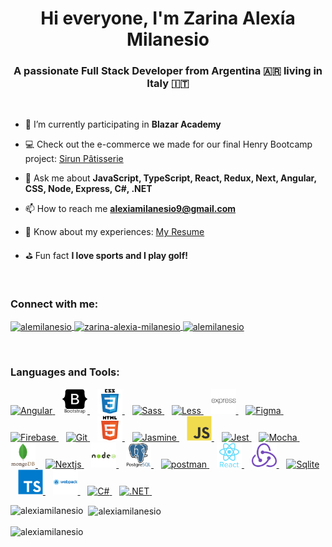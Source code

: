 <h1 align="center">Hi everyone, I'm Zarina Alexía Milanesio</h1>
<h3 align="center">A passionate Full Stack Developer from Argentina 🇦🇷 living in Italy 🇮🇹</h3>

<br />

- 🔭 I’m currently participating in **Blazar Academy**

- 💻 Check out the e-commerce we made for our final Henry Bootcamp project: [Sirun Pâtisserie](https://sirunnpatisserie.vercel.app/)

- 💬 Ask me about **JavaScript, TypeScript, React, Redux, Next, Angular, CSS, Node, Express, C#, .NET**

- 📫 How to reach me **alexiamilanesio9@gmail.com**

- 📄 Know about my experiences: [My Resume](https://www.canva.com/design/DAFHtHGinxc/ochULFh88JIROU7sRZSKPw/edit?utm_content=DAFHtHGinxc&utm_campaign=designshare&utm_medium=link2&utm_source=sharebutton)

- ⛳️ Fun fact **I love sports and I play golf!**

<br />

<h3 align="left">Connect with me:</h3>
<p align="left">
    <a href="https://twitter.com/alemilanesio" target="blank">
        <img align="center" src="https://raw.githubusercontent.com/rahuldkjain/github-profile-readme-generator/master/src/images/icons/Social/twitter.svg" alt="alemilanesio" height="30" width="40" />
    </a>
    <a href="https://linkedin.com/in/zarina-alexia-milanesio" target="blank">
        <img align="center" src="https://raw.githubusercontent.com/rahuldkjain/github-profile-readme-generator/master/src/images/icons/Social/linked-in-alt.svg" alt="zarina-alexia-milanesio" height="30" width="40" />
    </a>
    <a href="https://instagram.com/alemilanesio" target="blank">
        <img align="center" src="https://raw.githubusercontent.com/rahuldkjain/github-profile-readme-generator/master/src/images/icons/Social/instagram.svg" alt="alemilanesio" height="30" width="40" />
    </a>
</p>

<br />

<h3 align="left">Languages and Tools:</h3>
<p align="left"> 
    <a href="https://angular.io" target="_blank" rel="noreferrer"> 
        <img src="https://angular.io/assets/images/logos/angular/angular.svg" alt="Angular" width="40" height="40"/> 
    </a>
    &nbsp;&nbsp; 
    <a href="https://getbootstrap.com" target="_blank" rel="noreferrer"> 
        <img src="https://raw.githubusercontent.com/devicons/devicon/master/icons/bootstrap/bootstrap-plain-wordmark.svg" alt="Bootstrap" width="40" height="40"/> 
    </a>
    &nbsp;&nbsp; 
    <a href="https://www.w3schools.com/css/" target="_blank" rel="noreferrer"> 
        <img src="https://raw.githubusercontent.com/devicons/devicon/master/icons/css3/css3-original-wordmark.svg" alt="CSS3" width="40" height="40"/> 
    </a>
    &nbsp;&nbsp; 
    <a href="https://sass-lang.com/documentation/" target="_blank" rel="noreferrer">
        <img src="https://cdn.jsdelivr.net/gh/devicons/devicon/icons/sass/sass-original.svg" alt="Sass" width="40" height="40"/> 
    </a>
    &nbsp;&nbsp;
    <a href="https://lesscss.org/" target="_blank" rel="noreferrer">
        <img src="https://cdn.jsdelivr.net/gh/devicons/devicon/icons/less/less-plain-wordmark.svg" alt="Less" width="40" height="40"/> 
    </a>
    &nbsp;&nbsp;
    <a href="https://expressjs.com" target="_blank" rel="noreferrer"> 
        <img src="https://raw.githubusercontent.com/devicons/devicon/master/icons/express/express-original-wordmark.svg" alt="Express" width="40" height="40"/> 
    </a>
    &nbsp;&nbsp; 
    <a href="https://www.figma.com/" target="_blank" rel="noreferrer"> 
        <img src="https://www.vectorlogo.zone/logos/figma/figma-icon.svg" alt="Figma" width="40" height="40"/> 
    </a>
    &nbsp;&nbsp; 
    <a href="https://firebase.google.com/" target="_blank" rel="noreferrer"> 
        <img src="https://www.vectorlogo.zone/logos/firebase/firebase-icon.svg" alt="Firebase" width="40" height="40"/> 
    </a>
    &nbsp;&nbsp; 
    <a href="https://git-scm.com/" target="_blank" rel="noreferrer"> 
        <img src="https://www.vectorlogo.zone/logos/git-scm/git-scm-icon.svg" alt="Git" width="40" height="40"/> 
    </a>
    &nbsp;&nbsp; 
    <a href="https://www.w3.org/html/" target="_blank" rel="noreferrer"> 
        <img src="https://raw.githubusercontent.com/devicons/devicon/master/icons/html5/html5-original-wordmark.svg" alt="HTML5" width="40" height="40"/> 
    </a>
    &nbsp;&nbsp; 
    <a href="https://jasmine.github.io/" target="_blank" rel="noreferrer"> 
        <img src="https://www.vectorlogo.zone/logos/jasmine/jasmine-icon.svg" alt="Jasmine" width="40" height="40"/> 
    </a>
    &nbsp;&nbsp; 
    <a href="https://developer.mozilla.org/en-US/docs/Web/JavaScript" target="_blank" rel="noreferrer"> 
        <img src="https://raw.githubusercontent.com/devicons/devicon/master/icons/javascript/javascript-original.svg" alt="JavaScript" width="40" height="40"/> 
    </a>
    &nbsp;&nbsp; 
    <a href="https://jestjs.io" target="_blank" rel="noreferrer"> 
        <img src="https://www.vectorlogo.zone/logos/jestjsio/jestjsio-icon.svg" alt="Jest" width="40" height="40"/> 
    </a>
    &nbsp;&nbsp; 
    <a href="https://mochajs.org" target="_blank" rel="noreferrer"> 
        <img src="https://www.vectorlogo.zone/logos/mochajs/mochajs-icon.svg" alt="Mocha" width="40" height="40"/> 
    </a>
    &nbsp;&nbsp; 
    <a href="https://www.mongodb.com/" target="_blank" rel="noreferrer"> 
        <img src="https://raw.githubusercontent.com/devicons/devicon/master/icons/mongodb/mongodb-original-wordmark.svg" alt="MongoDB" width="40" height="40"/> 
    </a>
    &nbsp;&nbsp; 
    <a href="https://nextjs.org/" target="_blank" rel="noreferrer"> 
        <img src="https://cdn.worldvectorlogo.com/logos/nextjs-2.svg" alt="Nextjs" width="40" height="40"/> 
    </a>
    &nbsp;&nbsp; 
    <a href="https://nodejs.org" target="_blank" rel="noreferrer"> 
        <img src="https://raw.githubusercontent.com/devicons/devicon/master/icons/nodejs/nodejs-original-wordmark.svg" alt="NodeJS" width="40" height="40"/> 
    </a>
    &nbsp;&nbsp; 
    <a href="https://www.postgresql.org" target="_blank" rel="noreferrer"> 
        <img src="https://raw.githubusercontent.com/devicons/devicon/master/icons/postgresql/postgresql-original-wordmark.svg" alt="PostgreSQL" width="40" height="40"/> 
    </a>
    &nbsp;&nbsp; 
    <a href="https://postman.com" target="_blank" rel="noreferrer"> 
        <img src="https://www.vectorlogo.zone/logos/getpostman/getpostman-icon.svg" alt="postman" width="40" height="40"/>
    </a>
    &nbsp;&nbsp; 
    <a href="https://reactjs.org/" target="_blank" rel="noreferrer"> 
        <img src="https://raw.githubusercontent.com/devicons/devicon/master/icons/react/react-original-wordmark.svg" alt="React" width="40" height="40"/> 
    </a>
    &nbsp;&nbsp; 
    <a href="https://redux.js.org" target="_blank" rel="noreferrer"> 
        <img src="https://raw.githubusercontent.com/devicons/devicon/master/icons/redux/redux-original.svg" alt="Redux" width="40" height="40"/> 
    </a>
    &nbsp;&nbsp; 
    <a href="https://www.sqlite.org/" target="_blank" rel="noreferrer"> 
        <img src="https://www.vectorlogo.zone/logos/sqlite/sqlite-icon.svg" alt="Sqlite" width="40" height="40"/> 
    </a>
    &nbsp;&nbsp; 
    <a href="https://www.typescriptlang.org/" target="_blank" rel="noreferrer"> 
        <img src="https://raw.githubusercontent.com/devicons/devicon/master/icons/typescript/typescript-original.svg" alt="TypeScript" width="40" height="40"/> 
    </a>
    &nbsp;&nbsp; 
    <a href="https://webpack.js.org" target="_blank" rel="noreferrer"> 
        <img src="https://raw.githubusercontent.com/devicons/devicon/d00d0969292a6569d45b06d3f350f463a0107b0d/icons/webpack/webpack-original-wordmark.svg" alt="Webpack" width="40" height="40"/> 
    </a>
    &nbsp;&nbsp;
    <a href="https://learn.microsoft.com/en-us/dotnet/csharp/" target="_blank" rel="noreferrer"> 
        <img src="https://cdn.jsdelivr.net/gh/devicons/devicon/icons/csharp/csharp-original.svg" alt="C#" width="40" height="40"/> 
    </a>
    &nbsp;&nbsp; 
    <a href="https://learn.microsoft.com/en-us/dotnet/?WT.mc_id=dotnet-35129-website" target="_blank" rel="noreferrer">
        <img src="https://cdn.jsdelivr.net/gh/devicons/devicon/icons/dot-net/dot-net-original.svg" alt=".NET" width="40" height="40"/> 
    </a>
    &nbsp;&nbsp;
</p>


<p>
    <img align="left" src="https://github-readme-stats.vercel.app/api/top-langs?username=alexiamilanesio&show_icons=true&locale=en&layout=compact" alt="alexiamilanesio" />
</p>
<p>
    &nbsp;
    <img align="center" src="https://github-readme-stats.vercel.app/api?username=alexiamilanesio&show_icons=true&locale=en" alt="alexiamilanesio" />
</p>
<p>
    <img align="center" src="https://github-readme-streak-stats.herokuapp.com/?user=alexiamilanesio&" alt="alexiamilanesio" />
</p>
